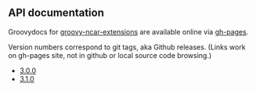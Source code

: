 ## API documentation

Groovydocs for
[groovy-ncar-extensions](https://github.com/NCAR/groovy-ncar-extensions)
are available online via
[gh-pages](https://ncar.github.io/groovy-ncar-extensions/).

Version numbers correspond to git tags, aka Github releases.
(Links work on gh-pages site, not in github or local source code browsing.)

* [3.0.0](3.0.0/)
* [3.1.0](3.1.0/)
